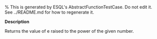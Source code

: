 % This is generated by ESQL's AbstractFunctionTestCase. Do not edit it. See ../README.md for how to regenerate it.

**Description**

Returns the value of e raised to the power of the given number.

